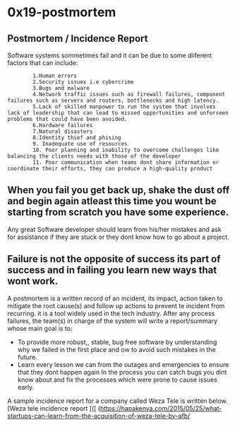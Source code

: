# 0x19-postmortem
## Postmortem / Incidence Report
Software systems sommetimes fail and it can be due to some diiferent factors that can include:

            1.Human errors
            2.Security issues i.e cybercrime
            3.Bugs and malware
            4.Network traffic issues such as firewall failures, component failures such as servers and routers, bottlenecks and high latency.
            5.Lack of skilled manpower to run the system that involves lack of leadership that can lead to missed opportunities and unforseen problems that could have been avoided.
            6.Hardware failures 
            7.Natural disasters 
            8.Identity thief and phising
            9. Inadequate use of resources
            10. Poor planning and inability to overcome challenges like balancing the clients needs with those of the developer
            11. Poor communication when teams dont share information or coordinate their efforts, they can produce a high-quality product

## When you fail you get back up, shake the dust off and begin again atleast this time you wount be starting from scratch you have some experience.

Any great Software developer should learn from his/her mistakes and ask for assistance if they are stuck or they dont know how to go about a project.

## Failure is not the opposite of success its part of success and in failing you learn new ways that wont work.

A postmortem is a written record of an incident, its impact, action taken to mitigate the root cause(s) and follow up actions to prevent te incident from recurring. it is a tool widely used in the tech industry. After any process failures, the team(s) in charge of the system will write a report/summary whose main goal is to:

* To provide more robust,, stable, bug free software by understanding why we failed in the first place and ow to avoid such mistakes in the future.
* Learn every lesson we can from the outages and emergencies to ensure that they dont happen again In the process you can catch bugs you dint know about and fix the processes which were prone to cause issues early. 

A sample incidence report for a company called Weza Tele is written below.
[Weza tele incidence report ]([ (https://hapakenya.com/2015/05/25/what-startups-can-learn-from-the-acquisition-of-weza-tele-by-afb/